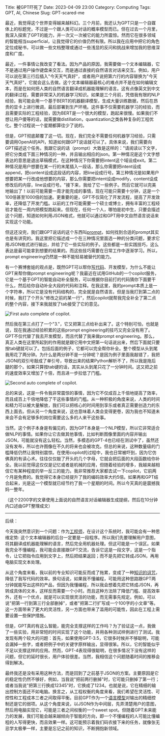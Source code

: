 Title: 被GPT吓死了
Date: 2023-04-09 23:00
Category: Computing
Tags: GPT, AI, Chinese
Slug: GPT-scared-me

最近，我觉得这个世界变得越来越科幻。三个月前，我还认为GPT只是一个自媒体上的标题党，不过是一个跟人类可以对话的概率模型而已。但在过去一个月里，我深入探索了GPT的能力，并一次又一次被它的能力所震惊。然而它在很多领域的智能相当superficial，让我觉得它的价值仍然有限。所以我在应用中把它的角色定位成秘书，可以做一些文档整理或通过一些浅显的反问和挑战来增加我的思维深度和广度。

最近，一件事情让我改变了看法。因为产品的原因，我需要做一个文本编辑器，它不是通过用户操作键盘来交互，而是通过直接的自然语言对话来交互。例如，用户可以说在第三行后插入"今天天气真好"，或者用户说把第六行的内容替换为"今天天气真好"，它就会这么去做。这个文本编辑器最核心的难点并不是在如何编辑文本，而是在如何把人类的自然语言翻译成机器能理解的语言。这有点像英文到中文的翻译过程，需要非常深入的机器学习知识。如果是三个月前，凭借我有限的NLP经验，我可能会用一个基于BERT的机器翻译模型，生成大量训练数据，然后在昂贵的显卡上进行微调，最后部署到生产环境。这件事不仅需要机器学习的经验，而且需要实际的工程经验，因为BERT是一个很大的模型，跑起来很慢。如果我们不想让用户傻等的话，就需要做distillation，quantization之类各种复杂的工程优化。整个过程说一个星期都算往少了说的。

但是，GPT彻底颠覆了这一切。现在，我们完全不需要任何机器学习经验，只需要调用OpenAI的API，知道如何跟GPT说话就可以了。具体来说，我们需要向GPT描述这个任务。我跟它说的话（prompt）大致是这样的："请阅读以下文字，把它分类成下面三种情况的一种，并且输出相应的json。第一种情况是这个文字想表达的意思是退出草稿模式，在这种情况下你需要把intent这个域设成exit。第二种情况是用户想要在某一行的末尾插入一段话，那么你需要把intent设成append，把content设成这段话的内容，把line设成行号。第三种情况是如果用户想要把某一行改成他想要的内容，那么你需要把intent设成modify，content设成修改后的内容，line设成行号。"接下来，我给了它一些例子。然后它就可以完美地输出了！以前可能需要一周才能完成的事情，现在可能只需要十分钟，这是一个100倍甚至1000倍的加速。更重要的是，GPT不仅简化了开发流程，提高了开发效率，还降低了开发门槛。以前的工作可能需要一个硕士或博士，拥有丰富的工程经验才能在一周内把模型跑起来。但现在，任何一个人，哪怕是初中生，只要会描述这个问题，知道如何利用JSON格式，他就可以通过和GPT用中文自然语言说话来实现这个功能。

但这还没完，我们跟GPT说话的这个东西叫[prompt](/prompt-engineering-guide.html)，如何找到合适的prompt其实也是有讲究的。我这里把它描述成一个在三种情况里面选一种的分类问题，要求它用JSON格式进行输出，并给了它一些实际的例子。这些都是一些实践技巧，这么表达是最可能拿到想要的结果的。而这些技巧需要在日常工作中逐渐学习。所以，prompt engineering仍然是一种不能轻易被替代的能力。

有一个赛博套娃的观点是，既然GPT可以帮你[写代码](/ai-coding.html)、开发模型，为什么不能让GPT来帮你做prompt engineering呢？我最近在试用GitHub的一个copilot服务，它是一个基于GPT的智能自动补全服务，可以根据你目前打的代码猜你下面要干什么，然后给你自动补全大段的代码和注释。在我这里，我的prompt本质上是一个字符串，所以它是没有代码结构的，完全就是自然语言。但是当我打到第二点的时候，我打了个开头"修改之前的某一行"，然后copilot就帮我完全补全了第二点的整个内容，接下来我就按了tab接受了它的意见。

![First auto complete of copilot.](/images/copilot-1.png)

然后我在第三点打了一个"3."，它又把第三点给补出来了。这个特别可怕，也就是说，现在我通过经验积累的这些prompt engineering的技巧又完全没有用了。GPT不仅代替了我去开发模型，而且代替了我来做prompt engineering。那么，真正人类在这里所起到的作用就是跟它用中文把第一句话说出来，然后下面就只要按tab键就可以了。包括后面的例子，它都可以完全帮你补全。整个模型从头到尾我用花了两分钟。为什么是两分钟不是一分钟呢？是因为例子里面我敲错了，我把JSON的双引号敲成了单引号，导致出来的结果Python解析不了，所以我是拖后腿的那个。如果只算按tab键的话，其实从头到尾只花了一分钟时间。这又把之前的速度效率又增加了十倍，而且进一步拉低了门槛。

![Second auto complete of copilot.](/images/copilot-2.png)

总的来说，这是一件令我非常震惊的事情，因为它不仅成百上千倍地提高了效率，而且成百上千倍地降低了干这些事情的门槛。从一种积极的角度来说，人类的时间和精力可以被大量解放，我们可以把核心的时间用到享乐或者真正需要创造力的东西上面去。但从另一个角度来说，这也意味着人类会变得更卷，因为我也不知道未来会不会有足够多的岗位需要这么多的人来干这些事。

当然，这个例子本身是有偏见的，因为GPT本身是一个NLP模型，所以它非常适合做NLP的事情。如果你让它去做其他事情，比如判断图像里面的内容并输出JSON，可能就没有这么轻松。当然，多模态的GPT-4也已经在测试中了，虽然还没有发布，所以也许图像在不久的将来也会被攻克。但总的来说，这种数量级的门槛降低仍然让我特别震惊。在使用copilot的过程中，我也日常被吓到，因为它仿佛真的有读心术。往往仅仅敲了开头的几个字母，它就会把后面的大段函数给你补全。我以前觉得这仅仅是记忆或者是机械的应用，但随着经验的增多，我越来越相信它有某种程度的举一反三的能力。我非常推荐大家都去试一下copilot，它前两个月是免费的。我觉得它本身已经提升了我的编码效率大约5倍。如果再和GPT结合起来，光是这一个模型就已经节约了我一个星期的时间。所以今天真的是震撼我妈一整年。

（这个2200字的文章使用上面说的自然语言对话编辑器生成提纲，然后在10分钟内口述由GPT整理成文）

***

后续：

今天我突然意识到一个问题：作为[工程师](/new-employee-suggestions.html)，在设计这个系统时，我可能会有一种思维定势: 这个文本编辑器的后台一定要是一段程序。所以我们先要理解用户意图，将其翻译成机器能理解的语言，然后完全用机器处理。但这可能是一个误区。如果我完全不懂编程，我可能会直接跟GPT交流，告诉它这是一段文字，这是一个指令，让它把指令应用到文字上，然后把结果返回；而不是先把它转成JSON，再用电脑实现文本处理。

从这个角度来看，我以前的专业知识可能反而成了拖累，变成了一种[知识的诅咒](/correctness-is-meaningless.html)，降低了我写代码的效率。换句话说，如果我不懂编程，可能用这种思路跟GPT两分钟就能写出这样的产品，但因为我懂编程，所以我会想着先把它转成JSON，再转成具体的文本，这样反而需要一个小时。而且这种方法除了降低门槛、提高效率外，还有一个优点，就是可以实现很灵活的功能，而无需事先规定。例如，可以说"把第一行到第三行全部删掉"，或者"把第二行扩写成一个100字的小文章"等。这一方面带来了更大的灵活性，另一方面也带来了滥用的可能性，因此在工程上需要设置一些保护措施。

但是，GPT真的有这么智能，能完全支撑这样的工作吗？为了验证这一点，我做了一些实验，用非常短的时间实现了这个功能，并用各种测试样例进行了测试。我发现有两个较大的问题：首先，如果使用GPT-3.5，它很多时候并不够聪明，可能会漏掉一些字，或者把例子中的关键字原样输出，显得很笨。所以，它的智能似乎不足以支撑这样的应用。然而，GPT-4表现得很聪明，在很多情况下没有这样的问题，但它的延时很长，用户体验很差。当然，我相信这个问题随着时间的推移会得到解决。

最终我还是没有采用这种方法，而是回到了之前基于JSON的方案。主要原因是它的稳定性仍然不够好，例如，当我说"把前两行删掉"时，它可能只删掉了第一行；或者当我说"把第三行换成12345"时，它换成了1234。也就是说，它在精细的输出控制方面还不如电脑。换言之，从工程权衡的角度来看，我们希望在灵活性、可控性和工程成本三者之间取得平衡。目前GPT作为一个[语言模型](/foundation-models.html)对输出的精细控制还是它的弱项。从这个角度来说，以JSON作为中间层，先弄清楚用户的意图，然后用电脑实现它，可能是三者之间权衡的一个sweet spot。但随着GPT未来能力的发展，我们可能会越来越倾向于智能的方向，即一个不懂编程的人可能比懂编程的人写得更快，而且效果一样。这可能预示着我们码农接下来的任务，就像张无忌学太极拳一样，主要是忘记之前的知识，不断拥抱新领域。

<script async data-uid="65448d4615" src="https://yage.kit.com/65448d4615/index.js"></script>

